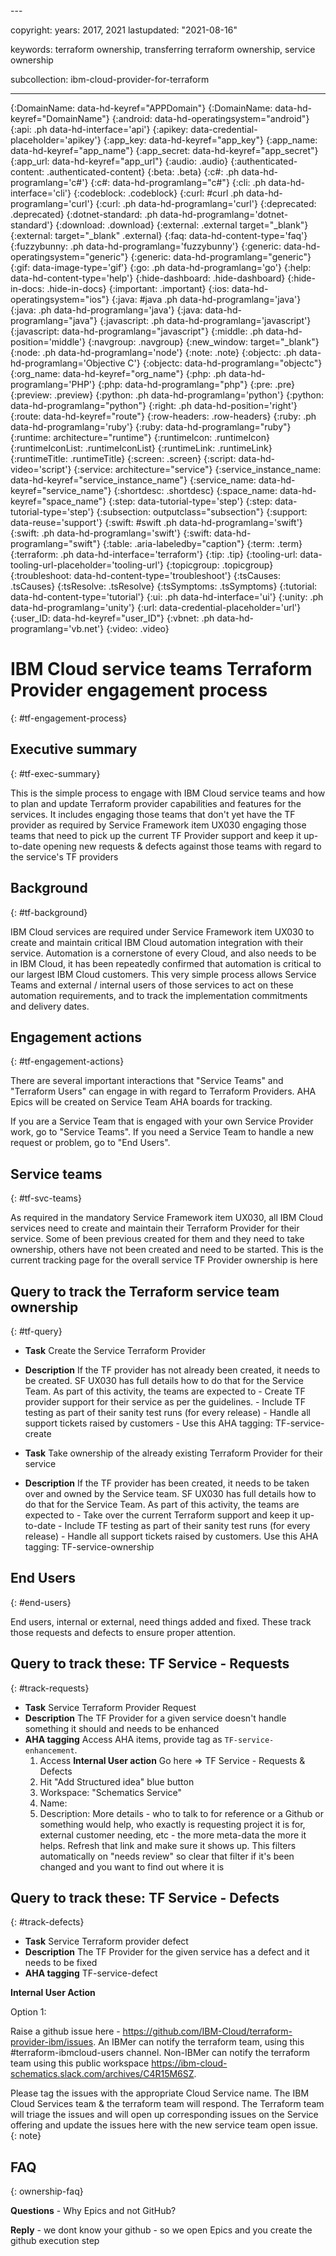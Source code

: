 <staging>
---

copyright:
  years: 2017, 2021
lastupdated: "2021-08-16"

keywords: terraform ownership, transferring terraform ownership, service ownership

subcollection: ibm-cloud-provider-for-terraform

---

{:DomainName: data-hd-keyref="APPDomain"}
{:DomainName: data-hd-keyref="DomainName"}
{:android: data-hd-operatingsystem="android"}
{:api: .ph data-hd-interface='api'}
{:apikey: data-credential-placeholder='apikey'}
{:app_key: data-hd-keyref="app_key"}
{:app_name: data-hd-keyref="app_name"}
{:app_secret: data-hd-keyref="app_secret"}
{:app_url: data-hd-keyref="app_url"}
{:audio: .audio}
{:authenticated-content: .authenticated-content}
{:beta: .beta}
{:c#: .ph data-hd-programlang='c#'}
{:c#: data-hd-programlang="c#"}
{:cli: .ph data-hd-interface='cli'}
{:codeblock: .codeblock}
{:curl: #curl .ph data-hd-programlang='curl'}
{:curl: .ph data-hd-programlang='curl'}
{:deprecated: .deprecated}
{:dotnet-standard: .ph data-hd-programlang='dotnet-standard'}
{:download: .download}
{:external: .external target="_blank"}
{:external: target="_blank" .external}
{:faq: data-hd-content-type='faq'}
{:fuzzybunny: .ph data-hd-programlang='fuzzybunny'}
{:generic: data-hd-operatingsystem="generic"}
{:generic: data-hd-programlang="generic"}
{:gif: data-image-type='gif'}
{:go: .ph data-hd-programlang='go'}
{:help: data-hd-content-type='help'}
{:hide-dashboard: .hide-dashboard}
{:hide-in-docs: .hide-in-docs}
{:important: .important}
{:ios: data-hd-operatingsystem="ios"}
{:java: #java .ph data-hd-programlang='java'}
{:java: .ph data-hd-programlang='java'}
{:java: data-hd-programlang="java"}
{:javascript: .ph data-hd-programlang='javascript'}
{:javascript: data-hd-programlang="javascript"}
{:middle: .ph data-hd-position='middle'}
{:navgroup: .navgroup}
{:new_window: target="_blank"}
{:node: .ph data-hd-programlang='node'}
{:note: .note}
{:objectc: .ph data-hd-programlang='Objective C'}
{:objectc: data-hd-programlang="objectc"}
{:org_name: data-hd-keyref="org_name"}
{:php: .ph data-hd-programlang='PHP'}
{:php: data-hd-programlang="php"}
{:pre: .pre}
{:preview: .preview}
{:python: .ph data-hd-programlang='python'}
{:python: data-hd-programlang="python"}
{:right: .ph data-hd-position='right'}
{:route: data-hd-keyref="route"}
{:row-headers: .row-headers}
{:ruby: .ph data-hd-programlang='ruby'}
{:ruby: data-hd-programlang="ruby"}
{:runtime: architecture="runtime"}
{:runtimeIcon: .runtimeIcon}
{:runtimeIconList: .runtimeIconList}
{:runtimeLink: .runtimeLink}
{:runtimeTitle: .runtimeTitle}
{:screen: .screen}
{:script: data-hd-video='script'}
{:service: architecture="service"}
{:service_instance_name: data-hd-keyref="service_instance_name"}
{:service_name: data-hd-keyref="service_name"}
{:shortdesc: .shortdesc}
{:space_name: data-hd-keyref="space_name"}
{:step: data-tutorial-type='step'}
{:step: data-tutorial-type='step'} 
{:subsection: outputclass="subsection"}
{:support: data-reuse='support'}
{:swift: #swift .ph data-hd-programlang='swift'}
{:swift: .ph data-hd-programlang='swift'}
{:swift: data-hd-programlang="swift"}
{:table: .aria-labeledby="caption"}
{:term: .term}
{:terraform: .ph data-hd-interface='terraform'}
{:tip: .tip}
{:tooling-url: data-tooling-url-placeholder='tooling-url'}
{:topicgroup: .topicgroup}
{:troubleshoot: data-hd-content-type='troubleshoot'}
{:tsCauses: .tsCauses}
{:tsResolve: .tsResolve}
{:tsSymptoms: .tsSymptoms}
{:tutorial: data-hd-content-type='tutorial'}
{:ui: .ph data-hd-interface='ui'}
{:unity: .ph data-hd-programlang='unity'}
{:url: data-credential-placeholder='url'}
{:user_ID: data-hd-keyref="user_ID"}
{:vbnet: .ph data-hd-programlang='vb.net'}
{:video: .video}


# IBM Cloud service teams Terraform Provider engagement process
{: #tf-engagement-process}


## Executive summary
{: #tf-exec-summary}

This is the simple process to engage with IBM Cloud service teams and how to plan and update Terraform provider capabilities and features for the services. It includes
engaging those teams that don't yet have the TF provider as required by Service Framework item UX030
engaging those teams that need to pick up the current TF Provider support and keep it up-to-date
opening new requests & defects against those teams with regard to the service's TF providers


## Background
{: #tf-background}

IBM Cloud services are required under Service Framework item UX030 to create and maintain critical IBM Cloud automation integration with their service. Automation is a cornerstone of every Cloud, and also needs to be in IBM Cloud, it has been repeatedly confirmed that automation is critical to our largest IBM Cloud customers. This very simple process allows Service Teams and external / internal users of those services to act on these automation requirements, and to track the implementation commitments and delivery dates.


## Engagement actions
{: #tf-engagement-actions}

There are several important interactions that "Service Teams" and "Terraform Users" can engage in with regard to Terraform Providers. AHA Epics will be created on Service Team AHA boards for tracking.

If you are a Service Team that is engaged with your own Service Provider work, go to "Service Teams".
If you need a Service Team to handle a new request or problem, go to "End Users".


## Service teams
{: #tf-svc-teams}

As required in the mandatory Service Framework item UX030, all IBM Cloud services need to create and maintain their Terraform Provider for their service. Some of been previous created for them and they need to take ownership, others have not been created and need to be started. This is the current tracking page for the overall service TF Provider ownership is here

## Query to track the Terraform service team ownership
{: #tf-query}

- **Task** Create the Service Terraform Provider
- **Description** If the TF provider has not already been created, it needs to be created. SF UX030 has full details how to do that for the Service Team. As part of this activity, the teams are expected to
            - Create TF provider support for their service as per the guidelines.
            - Include TF testing as part of their sanity test runs (for every release)
            - Handle all support tickets raised by customers
            - Use this AHA tagging: TF-service-create


- **Task** Take ownership of the already existing Terraform Provider for their service
- **Description** If the TF provider has been created, it needs to be taken over and owned by the Service team. SF UX030 has full details how to do that for the Service Team. As part of this activity, the teams are expected to
            - Take over the current Terraform support and keep it up-to-date
            - Include TF testing as part of their sanity test runs (for every release)
            - Handle all support tickets raised by customers. Use this AHA tagging: TF-service-ownership

## End Users
{: #end-users}

End users, internal or external, need things added and fixed. These track those requests and defects to ensure proper attention.

## Query to track these: TF Service - Requests
{: #track-requests}


- **Task** Service Terraform Provider Request
- **Description** The TF Provider for a given service doesn't handle something it should and needs to be enhanced
- **AHA tagging** Access AHA items, provide tag as `TF-service-enhancement`.
    1. Access **Internal User action** Go here => TF Service - Requests & Defects
    2. Hit "Add Structured idea" blue button
    3. Workspace: "Schematics Service" 
    4. Name: <Brief information>
    5. Description: More details - who to talk to for reference or a Github or something would help, who exactly is requesting project it is for, external customer needing, etc - the more meta-data the more it helps. Refresh that link and make sure it shows up. This filters automatically on "needs review" so clear that filter if it's been changed and you want to find out where it is

## Query to track these: TF Service - Defects
{: #track-defects}

- **Task** Service Terraform provider defect
- **Description** The TF Provider for the given service has a defect and it needs to be fixed
- **AHA tagging** TF-service-defect

**Internal User Action**

Option 1: 

Raise a github issue here - https://github.com/IBM-Cloud/terraform-provider-ibm/issues. An IBMer can notify the terraform team, using this #terraform-ibmcloud-users channel. Non-IBMer can notify the terraform team using this public workspace https://ibm-cloud-schematics.slack.com/archives/C4R15M6SZ.

Please tag the issues with the appropriate Cloud Service name. The IBM Cloud Services team & the terraform team will respond.
The Terraform team will triage the issues and will open up corresponding issues on the Service offering and update the issues here with the new service team open issue.
{: note}

## FAQ
{: ownership-faq}

**Questions** - Why Epics and not GitHub?

**Reply** - we dont know your github - so we open Epics and you create the github execution step